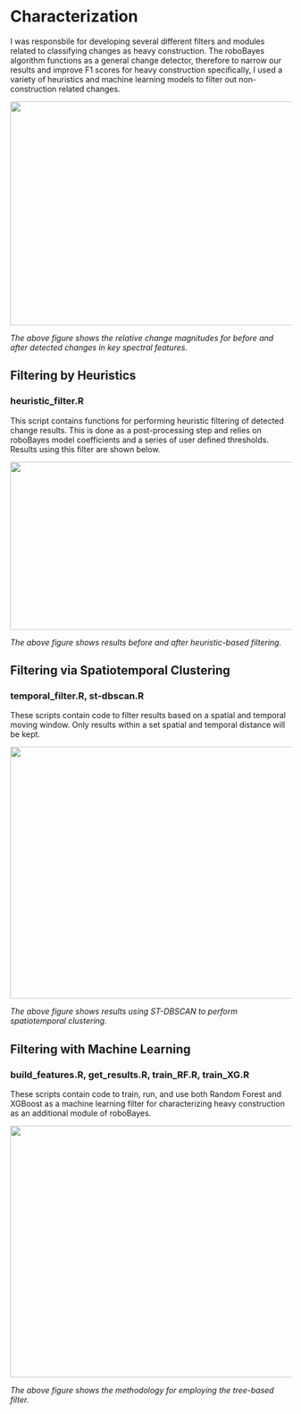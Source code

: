# Characterization
I was responsbile for developing several different filters and modules related to classifying changes as heavy construction. The roboBayes algorithm functions as a general change detector, therefore to narrow our results and improve F1 scores for heavy construction specifically, I used a variety of heuristics and machine learning models to filter out non-construction related changes.

<p align="center">
  <img width="750" height="400" src="https://github.com/jen-abrahamson/MUTATED/assets/86742376/c4f1e6d4-dc7f-489b-8f38-b52234b0ac01">
  
*The above figure shows the relative change magnitudes for before and after detected changes in key spectral features.*
</p>

## Filtering by Heuristics
### heuristic_filter.R
This script contains functions for performing heuristic filtering of detected change results. This is done as a post-processing step and relies on roboBayes model coefficients and a series of user defined thresholds. Results using this filter are shown below.

<p align="center">
  <img width="800" height="300" src="https://github.com/jen-abrahamson/MUTATED/assets/86742376/27efb250-1207-42dc-8815-8ded6b4474ec">
  
*The above figure shows results before and after heuristic-based filtering.*
</p>

## Filtering via Spatiotemporal Clustering
### temporal_filter.R, st-dbscan.R
These scripts contain code to filter results based on a spatial and temporal moving window. Only results within a set spatial and temporal distance will be kept.

<p align="center">
  <img width="875" height="450" src="https://github.com/jen-abrahamson/MUTATED/assets/86742376/7fccfa52-794d-44be-a09d-e904ca80cb9b">
  
*The above figure shows results using ST-DBSCAN to perform spatiotemporal clustering.*
</p>

## Filtering with Machine Learning
### build_features.R, get_results.R, train_RF.R, train_XG.R 
These scripts contain code to train, run, and use both Random Forest and XGBoost as a machine learning filter for characterizing heavy construction as an additional module of roboBayes.

<p align="center">
  <img width="800" height="450" src="https://github.com/jen-abrahamson/MUTATED/assets/86742376/ab40347e-018f-412c-8f81-fbfbf2529c80">
  
*The above figure shows the methodology for employing the tree-based filter.*
</p>
